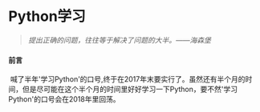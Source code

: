 # Python学习
> *提出正确的问题，往往等于解决了问题的大半。——海森堡*
#### 前言
  喊了半年'学习Python'的口号,终于在2017年末要实行了。虽然还有半个月的时间，但是尽可能在这个半个月的时间里好好学习一下Python，要不然'学习Python'的口号会在2018年里回荡。
